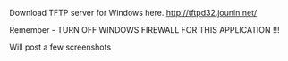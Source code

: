 Download TFTP server for Windows here.
http://tftpd32.jounin.net/

Remember - TURN OFF WINDOWS FIREWALL FOR THIS APPLICATION !!!

Will post a few screenshots
